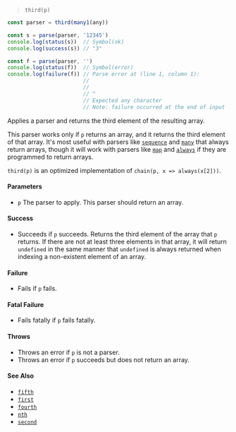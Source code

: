 <!--
 Copyright (c) 2020 Thomas J. Otterson
 
 This software is released under the MIT License.
 https://opensource.org/licenses/MIT
-->

> `third(p)`

```javascript
const parser = third(many1(any))

const s = parse(parser, '12345')
console.log(status(s))  // Symbol(ok)
console.log(success(s)) // "3"

const f = parse(parser, '')
console.log(status(f))  // Symbol(error)
console.log(failure(f)) // Parse error at (line 1, column 1):
                        //
                        // 
                        // ^
                        // Expected any character
                        // Note: failure occurred at the end of input
```

Applies a parser and returns the third element of the resulting array.

This parser works only if `p` returns an array, and it returns the third element of that array. It's most useful with parsers like [`sequence`](sequence.md) and [`many`](many.md) that always return arrays, though it will work with parsers like [`map`](map.md) and [`always`](always.md) if they are programmed to return arrays.

`third(p)` is an optimized implementation of `chain(p, x => always(x[2]))`.

#### Parameters

* `p` The parser to apply. This parser should return an array.

#### Success

* Succeeds if `p` succeeds. Returns the third element of the array that `p` returns. If there are not at least three elements in that array, it will return `undefined` in the same manner that `undefined` is always returned when indexing a non-existent element of an array.

#### Failure

* Fails if `p` fails.

#### Fatal Failure

* Fails fatally if `p` fails fatally.

#### Throws

* Throws an error if `p` is not a parser.
* Throws an error if `p` succeeds but does not return an array.

#### See Also

* [`fifth`](fifth.md)
* [`first`](first.md)
* [`fourth`](fourth.md)
* [`nth`](nth.md)
* [`second`](second.md)